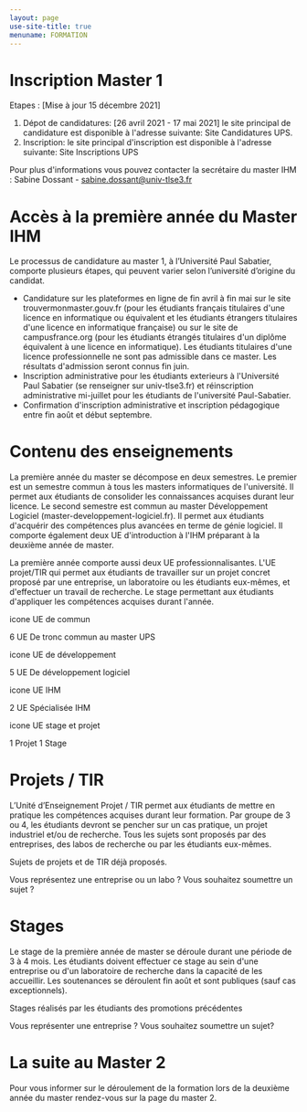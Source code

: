 ```yaml
---
layout: page
use-site-title: true
menuname: FORMATION
---
```


# Inscription Master 1

Etapes : [Mise à jour 15 décembre 2021]

1. Dépot de candidatures: [26 avril 2021 - 17 mai 2021] le site principal de candidature est disponible à l'adresse suivante: Site Candidatures UPS.
2. Inscription: le site principal d'inscription est disponible à l'adresse suivante: Site Inscriptions UPS

Pour plus d'informations vous pouvez contacter la secrétaire du master IHM :
Sabine Dossant - [sabine.dossant@univ-tlse3.fr](mailto:sabine.dossant@univ-tlse3.fr)


# Accès à la première année du Master IHM

Le processus de candidature au master 1, à l’Université Paul Sabatier, comporte plusieurs étapes, qui peuvent varier selon l’université d’origine du candidat.

* Candidature sur les plateformes en ligne de fin avril à fin mai sur le site trouvermonmaster.gouv.fr 
(pour les étudiants français titulaires d'une licence en informatique ou équivalent et 
les étudiants étrangers titulaires d'une licence en informatique française) ou sur le 
site de campusfrance.org (pour les étudiants étrangés titulaires d'un diplôme équivalent à une licence en informatique).
Les étudiants titulaires d'une licence professionnelle ne sont pas admissible dans ce master. Les résultats d'admission seront connus fin juin.
* Inscription administrative pour les étudiants exterieurs à l'Université Paul Sabatier (se renseigner sur univ-tlse3.fr) 
et réinscription administrative mi-juillet pour les étudiants de l'université Paul-Sabatier.
* Confirmation d'inscription administrative et inscription pédagogique entre fin août et début septembre.
 

# Contenu des enseignements

La première année du master se décompose en deux semestres. Le premier est un semestre commun à tous les masters informatiques de l'université. 
Il permet aux étudiants de consolider les connaissances acquises durant leur licence.
Le second semestre est commun au master Développement Logiciel (master-developpement-logiciel.fr). Il permet aux étudiants d'acquérir des compétences plus avancées en terme de génie logiciel. 
Il comporte également deux UE d'introduction à l'IHM préparant à la deuxième année de master.

La première année comporte aussi deux UE professionnalisantes. 
L'UE projet/TIR qui permet aux étudiants de travailler sur un projet concret proposé par une entreprise, un laboratoire ou les étudiants eux-mêmes, et d'effectuer un travail de recherche. 
Le stage permettant aux étudiants d'appliquer les compétences acquises durant l'année.

icone UE de commun

6 UE
De tronc commun au master UPS

icone UE de développement

5 UE
De développement logiciel

icone UE IHM

2 UE
Spécialisée IHM

icone UE stage et projet

1 Projet
1 Stage

 
# Projets / TIR

L’Unité d’Enseignement Projet / TIR permet aux étudiants de mettre en pratique les compétences acquises durant leur formation. 
Par groupe de 3 ou 4, les étudiants devront se pencher sur un cas pratique, un projet industriel et/ou de recherche. 
Tous les sujets sont proposés par des entreprises, des labos de recherche ou par les étudiants eux-mêmes.

Sujets de projets et de TIR déjà proposés.

Vous représentez une entreprise ou un labo ?
Vous souhaitez soumettre un sujet ?


# Stages

Le stage de la première année de master se déroule durant une période de 3 à 4 mois. 
Les étudiants doivent effectuer ce stage au sein d'une entreprise ou d'un laboratoire de recherche dans la capacité de les accueillir. 
Les soutenances se déroulent fin août et sont publiques (sauf cas exceptionnels).

Stages réalisés par les étudiants
des promotions précédentes

Vous représenter une entreprise ?
Vous souhaitez soumettre un sujet?

# La suite au Master 2

Pour vous informer sur le déroulement de la formation lors de la deuxième année du master rendez-vous sur la page du master 2.

